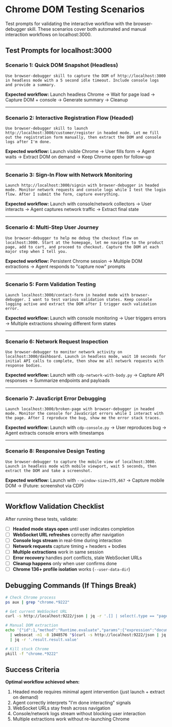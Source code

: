 # Chrome DOM Testing Scenarios

Test prompts for validating the interactive workflow with the browser-debugger skill. These scenarios cover both automated and manual interaction workflows on localhost:3000.

## Test Prompts for localhost:3000

### Scenario 1: Quick DOM Snapshot (Headless)
```
Use browser-debugger skill to capture the DOM of http://localhost:3000 in headless mode with a 5 second idle timeout. Include console logs and provide a summary.
```

**Expected workflow:** Launch headless Chrome → Wait for page load → Capture DOM + console → Generate summary → Cleanup

---

### Scenario 2: Interactive Registration Flow (Headed)
```
Use browser-debugger skill to launch http://localhost:3000/customer/register in headed mode. Let me fill out the registration form manually, then extract the DOM and console logs after I'm done.
```

**Expected workflow:** Launch visible Chrome → User fills form → Agent waits → Extract DOM on demand → Keep Chrome open for follow-up

---

### Scenario 3: Sign-In Flow with Network Monitoring
```
Launch http://localhost:3000/signin with browser-debugger in headed mode. Monitor network requests and console logs while I test the login flow. After I submit the form, capture everything.
```

**Expected workflow:** Launch with console/network collectors → User interacts → Agent captures network traffic → Extract final state

---

### Scenario 4: Multi-Step User Journey
```
Use browser-debugger to help me debug the checkout flow on localhost:3000. Start at the homepage, let me navigate to the product page, add to cart, and proceed to checkout. Capture the DOM at each major step when I tell you.
```

**Expected workflow:** Persistent Chrome session → Multiple DOM extractions → Agent responds to "capture now" prompts

---

### Scenario 5: Form Validation Testing
```
Launch localhost:3000/contact-form in headed mode with browser-debugger. I want to test various validation states. Keep console logging active and extract the DOM after I trigger each validation error.
```

**Expected workflow:** Launch with console monitoring → User triggers errors → Multiple extractions showing different form states

---

### Scenario 6: Network Request Inspection
```
Use browser-debugger to monitor network activity on localhost:3000/dashboard. Launch in headless mode, wait 10 seconds for initial API calls to complete, then show me all network requests with response bodies.
```

**Expected workflow:** Launch with `cdp-network-with-body.py` → Capture API responses → Summarize endpoints and payloads

---

### Scenario 7: JavaScript Error Debugging
```
Launch localhost:3000/broken-page with browser-debugger in headed mode. Monitor the console for JavaScript errors while I interact with the page. After I reproduce the bug, show me the error stack traces.
```

**Expected workflow:** Launch with `cdp-console.py` → User reproduces bug → Agent extracts console errors with timestamps

---

### Scenario 8: Responsive Design Testing
```
Use browser-debugger to capture the mobile view of localhost:3000. Launch in headless mode with mobile viewport, wait 5 seconds, then extract the DOM and take a screenshot.
```

**Expected workflow:** Launch with `--window-size=375,667` → Capture mobile DOM → (Future: screenshot via CDP)

---

## Workflow Validation Checklist

After running these tests, validate:

- [ ] **Headed mode stays open** until user indicates completion
- [ ] **WebSocket URL refreshes** correctly after navigation
- [ ] **Console logs stream** in real-time during interaction
- [ ] **Network requests** capture timing + headers + bodies
- [ ] **Multiple extractions** work in same session
- [ ] **Error recovery** handles port conflicts, stale WebSocket URLs
- [ ] **Cleanup happens** only when user confirms done
- [ ] **Chrome 136+ profile isolation** works (`--user-data-dir`)

## Debugging Commands (If Things Break)

```bash
# Check Chrome process
ps aux | grep "chrome.*9222"

# Get current WebSocket URL
curl -s http://localhost:9222/json | jq -r '.[] | select(.type == "page") | .webSocketDebuggerUrl'

# Manual DOM extraction
echo '{"id":1,"method":"Runtime.evaluate","params":{"expression":"document.documentElement.outerHTML","returnByValue":true}}' \
  | websocat -n1 -B 1048576 "$(curl -s http://localhost:9222/json | jq -r '.[0].webSocketDebuggerUrl')" \
  | jq -r '.result.result.value'

# Kill stuck Chrome
pkill -f "chrome.*9222"
```

## Success Criteria

**Optimal workflow achieved when:**
1. Headed mode requires minimal agent intervention (just launch + extract on demand)
2. Agent correctly interprets "I'm done interacting" signals
3. WebSocket URLs stay fresh across navigation
4. Console/network logs stream without blocking user interaction
5. Multiple extractions work without re-launching Chrome
